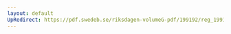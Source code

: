 ```yaml
---
layout: default
UpRedirect: https://pdf.swedeb.se/riksdagen-volumeG-pdf/199192/reg_199192/reg_199192_0361.pdf
---
```

